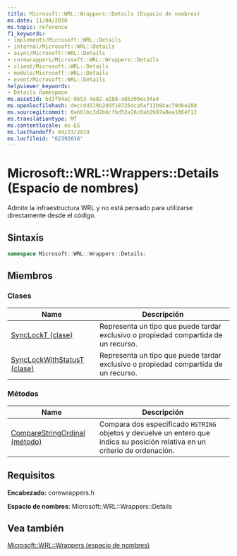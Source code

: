 ```yaml
---
title: Microsoft::WRL::Wrappers::Details (Espacio de nombres)
ms.date: 11/04/2016
ms.topic: reference
f1_keywords:
- implements/Microsoft::WRL::Details
- internal/Microsoft::WRL::Details
- async/Microsoft::WRL::Details
- corewrappers/Microsoft::WRL::Wrappers::Details
- client/Microsoft::WRL::Details
- module/Microsoft::WRL::Details
- event/Microsoft::WRL::Details
helpviewer_keywords:
- Details namespace
ms.assetid: 6d3f04ac-9b53-4a82-a188-a85309ec34a4
ms.openlocfilehash: deccd4519b2ddf18725dca5af13b94ac79d6e280
ms.sourcegitcommit: 0ab61bc3d2b6cfbd52a16c6ab2b97a8ea1864f12
ms.translationtype: MT
ms.contentlocale: es-ES
ms.lasthandoff: 04/23/2019
ms.locfileid: "62392016"
---
```

# <a name="microsoftwrlwrappersdetails-namespace"></a>Microsoft::WRL::Wrappers::Details (Espacio de nombres)

Admite la infraestructura WRL y no está pensado para utilizarse directamente desde el código.

## <a name="syntax"></a>Sintaxis

```cpp
namespace Microsoft::WRL::Wrappers::Details;
```

## <a name="members"></a>Miembros

### <a name="classes"></a>Clases

|Name|Descripción|
|----------|-----------------|
|[SyncLockT (clase)](synclockt-class.md)|Representa un tipo que puede tardar exclusivo o propiedad compartida de un recurso.|
|[SyncLockWithStatusT (clase)](synclockwithstatust-class.md)|Representa un tipo que puede tardar exclusivo o propiedad compartida de un recurso.|

### <a name="methods"></a>Métodos

|Name|Descripción|
|----------|-----------------|
|[CompareStringOrdinal (método)](comparestringordinal-method.md)|Compara dos especificado `HSTRING` objetos y devuelve un entero que indica su posición relativa en un criterio de ordenación.|

## <a name="requirements"></a>Requisitos

**Encabezado:** corewrappers.h

**Espacio de nombres**: Microsoft::WRL::Wrappers::Details

## <a name="see-also"></a>Vea también

[Microsoft::WRL::Wrappers (espacio de nombres)](microsoft-wrl-wrappers-namespace.md)